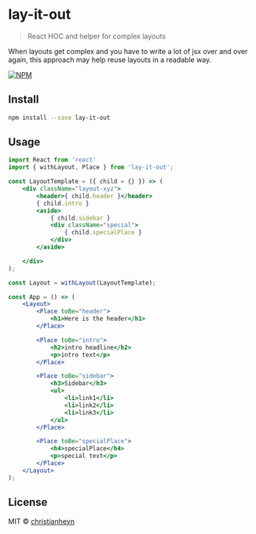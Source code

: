 # lay-it-out

> React HOC and helper for complex layouts

When layouts get complex and you have to write a lot of jsx over and over again, this approach may help reuse layouts in a readable way.

[![NPM](https://img.shields.io/npm/v/lay-it-out.svg)](https://www.npmjs.com/package/lay-it-out)

## Install

```bash
npm install --save lay-it-out
```

## Usage

```jsx
import React from 'react'
import { withLayout, Place } from 'lay-it-out';

const LayoutTemplate = ({ child = {} }) => (
    <div className="layout-xyz">
        <header>{ child.header }</header>
        { child.intro }
        <aside>
            { child.sidebar }
            <div className="special">
                { child.specialPlace }
            </div>
        </aside>

    </div>
);

const Layout = withLayout(LayoutTemplate);

const App = () => (
    <Layout>
        <Place toBe="header">
            <h1>Here is the header</h1>
        </Place>

        <Place toBe="intro">
            <h2>intro headline</h2>
            <p>intro text</p>
        </Place>

        <Place toBe="sidebar">
            <h3>Sidebar</h3>
            <ul>
                <li>link1</li>
                <li>link2</li>
                <li>link3</li>
            </ul>
        </Place>

        <Place toBe="specialPlace">
            <h4>specialPlace</h4>
            <p>special text</p>
        </Place>
    </Layout>
);

```

## License

MIT © [christianheyn](https://github.com/christianheyn)
